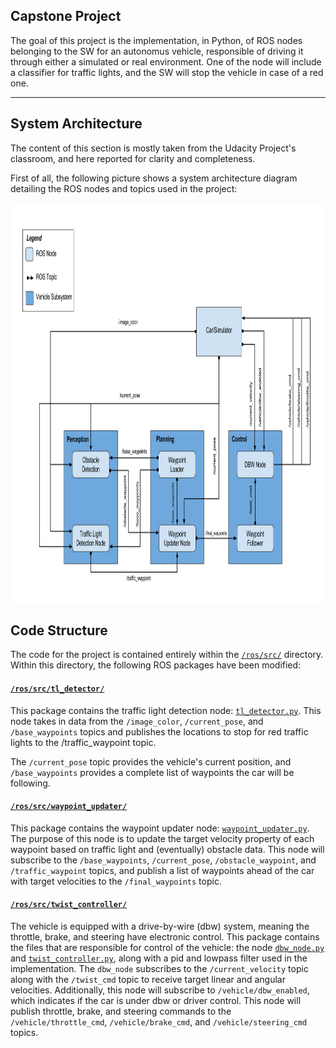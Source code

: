 ## Capstone Project
The goal of this project is the implementation, in Python, of ROS nodes belonging to the SW for an autonomus vehicle, responsible of driving it through either a simulated or real environment. One of the node will include a classifier for traffic lights, and the SW will stop the vehicle in case of a red one. 

---
## System Architecture
The content of this section is mostly taken from the Udacity Project's classroom, and here reported for clarity and completeness.

First of all, the following picture shows a system architecture diagram detailing the ROS nodes and topics used in the project:


<p align="center">
  <img width="1200" height="640" src="./imgs/SystemArch.png">
</p>

## Code Structure
The code for the project is contained entirely within the [`/ros/src/`](./ros/src) directory. Within this directory, the following ROS packages have been modified:

#### [`/ros/src/tl_detector/`](./ros/src/tl_detector)
This package contains the traffic light detection node: [`tl_detector.py`](./ros/src/tl_detector/tl_detector.py). This node takes in data from the `/image_color`, `/current_pose`, and `/base_waypoints` topics and publishes the locations to stop for red traffic lights to the /traffic_waypoint topic.

The `/current_pose` topic provides the vehicle's current position, and `/base_waypoints` provides a complete list of waypoints the car will be following.

#### [`/ros/src/waypoint_updater/`](./ros/src/waypoint_updater)
This package contains the waypoint updater node: [`waypoint_updater.py`](./ros/src/waypoint_updater/waypoynt_updater.py). The purpose of this node is to update the target velocity property of each waypoint based on traffic light and (eventually) obstacle data. This node will subscribe to the `/base_waypoints`, `/current_pose`, `/obstacle_waypoint`, and `/traffic_waypoint` topics, and publish a list of waypoints ahead of the car with target velocities to the `/final_waypoints` topic.

#### [`/ros/src/twist_controller/`](./ros/src/twist_controller)
The vehicle is equipped with a drive-by-wire (dbw) system, meaning the throttle, brake, and steering have electronic control. This package contains the files that are responsible for control of the vehicle: the node [`dbw_node.py`](./ros/src/twist_controller/dbw_node.py) and [`twist_controller.py`](./ros/src/twist_controller/twist_controller.py), along with a pid and lowpass filter used in the implementation. The `dbw_node` subscribes to the `/current_velocity` topic along with the `/twist_cmd` topic to receive target linear and angular velocities. Additionally, this node will subscribe to `/vehicle/dbw_enabled`, which indicates if the car is under dbw or driver control. This node will publish throttle, brake, and steering commands to the `/vehicle/throttle_cmd`, `/vehicle/brake_cmd`, and `/vehicle/steering_cmd` topics.
